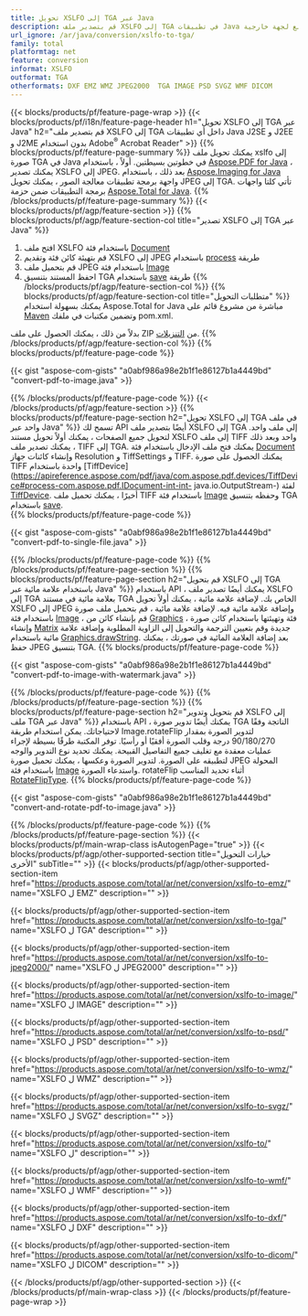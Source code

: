 ```yaml
---
title: تحويل XSLFO إلى TGA عبر Java
description: قم بتصدير ملف XSLFO إلى TGA في تطبيقات Java الخاصة بك دون استخدام أي تطبيق تابع لجهة خارجية
url_ignore: /ar/java/conversion/xslfo-to-tga/
family: total
platformtag: net
feature: conversion
informat: XSLFO
outformat: TGA
otherformats: DXF EMZ WMZ JPEG2000  TGA IMAGE PSD SVGZ WMF DICOM
---
```

{{< blocks/products/pf/feature-page-wrap >}}
{{< blocks/products/pf/i18n/feature-page-header h1="تحويل XSLFO إلى TGA عبر Java" h2="قم بتصدير ملف XSLFO إلى TGA داخل أي تطبيقات Java J2SE و J2EE و J2ME بدون استخدام Adobe<sup>&reg;</sup> Acrobat Reader" >}}
{{% blocks/products/pf/feature-page-summary %}}
يمكنك تحويل ملف xslfo إلى صورة TGA في Java في خطوتين بسيطتين. أولاً ، باستخدام [Aspose.PDF for Java](https://products.aspose.com/pdf/java/) ، يمكنك تصدير XSLFO إلى JPEG. بعد ذلك ، باستخدام [Aspose.Imaging for Java](https://products.aspose.com/imaging/java/) واجهة برمجة تطبيقات معالجة الصور ، يمكنك تحويل JPEG إلى TGA. تأتي كلتا واجهات برمجة التطبيقات ضمن حزمة [Aspose.Total for Java](https://products.aspose.com/total/java/).
{{% /blocks/products/pf/feature-page-summary  %}}
{{< blocks/products/pf/agp/feature-section >}}
{{% blocks/products/pf/agp/feature-section-col title="تصدير XSLFO إلى TGA عبر Java" %}}
1. افتح ملف XSLFO باستخدام فئة [Document](https://apireference.aspose.com/pdf/java/com.aspose.pdf/Document)
2. قم بتهيئة كائن فئة وتقديم XSLFO إلى JPEG باستخدام [process](https://apireference.aspose.com/pdf/java/com.aspose.pdf.devices/JpegDevice#process-com.aspose.pdf.Page-java.io.OutputStream-) طريقة
3. قم بتحميل ملف JPEG باستخدام فئة [Image](https://apireference.aspose.com/imaging/java/com.aspose.imaging/Image)
4. احفظ المستند بتنسيق TGA باستخدام [save](https://apireference.aspose.com/imaging/java/com.aspose.imaging/Image#save-java.lang.String-com.aspose.imaging.ImageOptionsBase-) طريقة
{{% /blocks/products/pf/agp/feature-section-col %}}
{{% blocks/products/pf/agp/feature-section-col title="متطلبات التحويل" %}}
يمكنك بسهولة استخدام Aspose.Total for Java مباشرة من مشروع قائم على [Maven](https://repository.aspose.com/webapp/#/artifacts/browse/tree/General/repo/com/aspose/aspose-total) وتضمين مكتبات في ملفك pom.xml.

بدلاً من ذلك ، يمكنك الحصول على ملف ZIP من [التنزيلات](https://downloads.aspose.com/total/java).
{{% /blocks/products/pf/agp/feature-section-col %}}
{{% blocks/products/pf/feature-page-code %}}

{{< gist "aspose-com-gists" "a0abf986a98e2b1f1e86127b1a4449bd" "convert-pdf-to-image.java" >}}


{{% /blocks/products/pf/feature-page-code %}}
{{< /blocks/products/pf/agp/feature-section >}}
{{% blocks/products/pf/feature-page-section  h2="تحويل XSLFO إلى TGA في ملف واحد عبر Java" %}}
تسمح لك API أيضًا بتصدير ملف XSLFO إلى TGA إلى ملف واحد. لتحويل جميع الصفحات ، يمكنك أولاً تحويل مستند XSLFO إلى ملف TIFF واحد وبعد ذلك ، يمكنك تصدير ملف TIFF إلى TGA. يمكنك فتح ملف الإدخال باستخدام فئة [Document](https://apireference.aspose.com/pdf/java/com.aspose.pdf/Document) وإنشاء كائنات جهاز Resolution و TiffSettings و TIFF. يمكنك الحصول على صورة TIFF واحدة باستخدام [TiffDevice](https://apireference.aspose.com/pdf/java/com.aspose.pdf.devices/TiffDevice#process-com.aspose.pdf.IDocument-int-int- java.io.OutputStream-) لفئة [TiffDevice](https://apireference.aspose.com/pdf/java/com.aspose.pdf.devices/TiffDevice). أخيرًا ، يمكنك تحميل ملف TIFF باستخدام فئة [Image](https://apireference.aspose.com/imaging/java/com.aspose.imaging/Image) وحفظه بتنسيق TGA باستخدام [save](https://apireference.aspose.com/imaging/java/com.aspose.imaging/Image#save-java.lang.String-com.aspose.imaging.ImageOptionsBase-).  
{{% blocks/products/pf/feature-page-code %}}

{{< gist "aspose-com-gists" "a0abf986a98e2b1f1e86127b1a4449bd" "convert-pdf-to-single-file.java" >}}

{{% /blocks/products/pf/feature-page-code  %}}
{{% /blocks/products/pf/feature-page-section %}}
{{% blocks/products/pf/feature-page-section  h2="قم بتحويل XSLFO إلى TGA باستخدام علامة مائية عبر Java" %}}
باستخدام API ، يمكنك أيضًا تصدير ملف XSLFO إلى TGA بعلامة مائية في مستند TGA الخاص بك. لإضافة علامة مائية ، يمكنك أولاً تحويل XSLFO إلى JPEG وإضافة علامة مائية فيه. لإضافة علامة مائية ، قم بتحميل ملف صورة باستخدام فئة [Image](https://apireference.aspose.com/imaging/java/com.aspose.imaging/Image) ، قم بإنشاء كائن من [Graphics](https://apireference.aspose.com/imaging/java/com.aspose.imaging/Graphics) فئة وتهيئتها باستخدام كائن صورة ، وإنشاء [Matrix](https://apireference.aspose.com/imaging/java/com.aspose.imaging/Matrix) جديدة  وقم بتعيين الترجمة والتحويل إلى الزاوية المطلوبة وإضافة علامة مائية باستخدام [Graphics.drawString](https://apireference.aspose.com/imaging/java/com.aspose.imaging/Graphics). بعد إضافة العلامة المائية في صورتك ، يمكنك حفظ JPEG بتنسيق TGA. 
{{% blocks/products/pf/feature-page-code %}}

{{< gist "aspose-com-gists" "a0abf986a98e2b1f1e86127b1a4449bd" "convert-pdf-to-image-with-watermark.java" >}}

{{% /blocks/products/pf/feature-page-code  %}}
{{% /blocks/products/pf/feature-page-section %}}
{{% blocks/products/pf/feature-page-section  h2="قم بتحويل وتدوير XSLFO إلى ملف TGA عبر Java" %}}
باستخدام API ، يمكنك أيضًا تدوير صورة TGA الناتجة وفقًا لاحتياجاتك. يمكن استخدام طريقة Image.rotateFlip لتدوير الصورة بمقدار 90/180/270 درجة وقلب الصورة أفقيًا أو رأسيًا. توفر المكتبة طرقًا بسيطة لإجراء عمليات معقدة مع تغليف جميع التفاصيل القبيحة. يمكنك تحديد نوع التدوير والوجه لتطبيقه على الصورة. لتدوير الصورة وعكسها ، يمكنك تحميل صورة JPEG المحولة باستخدام فئة [Image](https://apireference.aspose.com/imaging/java/com.aspose.imaging/Image) واستدعاء الصورة. rotateFlip أثناء تحديد المناسب [RotateFlipType](https://apireference.aspose.com/imaging/java/com.aspose.imaging/RotateFlipType). 
{{% blocks/products/pf/feature-page-code %}}

{{< gist "aspose-com-gists" "a0abf986a98e2b1f1e86127b1a4449bd" "convert-and-rotate-pdf-to-image.java" >}}

{{% /blocks/products/pf/feature-page-code  %}}
{{% /blocks/products/pf/feature-page-section %}}
{{< blocks/products/pf/main-wrap-class isAutogenPage="true" >}}
{{< blocks/products/pf/agp/other-supported-section title="خيارات التحويل الأخرى" subTitle="" >}}
{{< blocks/products/pf/agp/other-supported-section-item href="https://products.aspose.com/total/ar/net/conversion/xslfo-to-emz/" name="XSLFO ل EMZ" description="" >}}

{{< blocks/products/pf/agp/other-supported-section-item href="https://products.aspose.com/total/ar/net/conversion/xslfo-to-tga/" name="XSLFO ل TGA" description="" >}}

{{< blocks/products/pf/agp/other-supported-section-item href="https://products.aspose.com/total/ar/net/conversion/xslfo-to-jpeg2000/" name="XSLFO ل JPEG2000" description="" >}}

{{< blocks/products/pf/agp/other-supported-section-item href="https://products.aspose.com/total/ar/net/conversion/xslfo-to-image/" name="XSLFO ل IMAGE" description="" >}}

{{< blocks/products/pf/agp/other-supported-section-item href="https://products.aspose.com/total/ar/net/conversion/xslfo-to-psd/" name="XSLFO ل PSD" description="" >}}

{{< blocks/products/pf/agp/other-supported-section-item href="https://products.aspose.com/total/ar/net/conversion/xslfo-to-wmz/" name="XSLFO ل WMZ" description="" >}}

{{< blocks/products/pf/agp/other-supported-section-item href="https://products.aspose.com/total/ar/net/conversion/xslfo-to-svgz/" name="XSLFO ل SVGZ" description="" >}}

{{< blocks/products/pf/agp/other-supported-section-item href="https://products.aspose.com/total/ar/net/conversion/xslfo-to/" name="XSLFO ل" description="" >}}

{{< blocks/products/pf/agp/other-supported-section-item href="https://products.aspose.com/total/ar/net/conversion/xslfo-to-wmf/" name="XSLFO ل WMF" description="" >}}

{{< blocks/products/pf/agp/other-supported-section-item href="https://products.aspose.com/total/ar/net/conversion/xslfo-to-dxf/" name="XSLFO ل DXF" description="" >}}

{{< blocks/products/pf/agp/other-supported-section-item href="https://products.aspose.com/total/ar/net/conversion/xslfo-to-dicom/" name="XSLFO ل DICOM" description="" >}}


{{< /blocks/products/pf/agp/other-supported-section >}}
{{< /blocks/products/pf/main-wrap-class >}}
{{< /blocks/products/pf/feature-page-wrap >}}